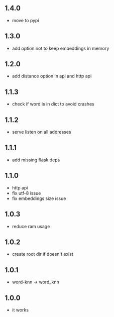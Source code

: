 ## 1.4.0
* move to pypi

## 1.3.0
* add option not to keep embeddings in memory

## 1.2.0
* add distance option in api and http api

## 1.1.3
* check if word is in dict to avoid crashes

## 1.1.2
* serve listen on all addresses

## 1.1.1
* add missing flask deps

## 1.1.0
* http api
* fix utf-8 issue
* fix embeddings size issue

## 1.0.3
* reduce ram usage

## 1.0.2
* create root dir if doesn't exist

## 1.0.1
* word-knn -> word_knn

## 1.0.0
* it works
